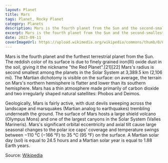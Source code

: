 ```yaml
---
layout: Planet
title: Mars
tags: Planet, Rocky Planet 
category: Planets
description: Mars is the fourth planet from the Sun and the second-smallest planet in the Solar System, being larger than only Mercury.
excerpt: Mars is the fourth planet from the Sun and the second-smallest planet in the Solar System, being larger than only Mercury. In English, Mars carries the name of the Roman god of war and is often referred to as the 'Red Planet'. The latter refers to the effect of the iron oxide prevalent on Mars' surface, which gives it a reddish appearance distinctive among the astronomical bodies visible to the naked eye. Mars is a terrestrial planet with a thin atmosphere, with surface features reminiscent of the impact craters of the Moon and the valleys, deserts and polar ice caps of Earth. 
date: 2023-09-11
coverImageUrl: https://upload.wikimedia.org/wikipedia/commons/thumb/0/0c/Mars_-_August_30_2021_-_Flickr_-_Kevin_M._Gill.png/768px-Mars_-_August_30_2021_-_Flickr_-_Kevin_M._Gill.png
---
```

 
Mars is the fourth planet and the furthest terrestrial planet from the Sun. The reddish color of its surface is due to finely grained iron(III) oxide dust in the soil, giving it the nickname "the Red Planet".[21][22] Mars's radius is second smallest among the planets in the Solar System at 3,389.5 km (2,106 mi). The Martian dichotomy is visible on the surface: on average, the terrain on Mars's northern hemisphere is flatter and lower than its southern hemisphere. Mars has a thin atmosphere made primarily of carbon dioxide and two irregularly shaped natural satellites: Phobos and Deimos.

Geologically, Mars is fairly active, with dust devils sweeping across the landscape and marsquakes (Martian analog to earthquakes) trembling underneath the ground. The surface of Mars hosts a large shield volcano (Olympus Mons) and one of the largest canyons in the Solar System (Valles Marineris). Mars's significant orbital eccentricity and axial tilt cause large seasonal changes to the polar ice caps' coverage and temperature swings between −110 °C (−166 °F) to 35 °C (95 °F) on the surface. A Martian solar day (sol) is equal to 24.5 hours and a Martian solar year is equal to 1.88 Earth years.

Source: [Wikipedia](https://en.wikipedia.org/wiki/Dinosaur)

